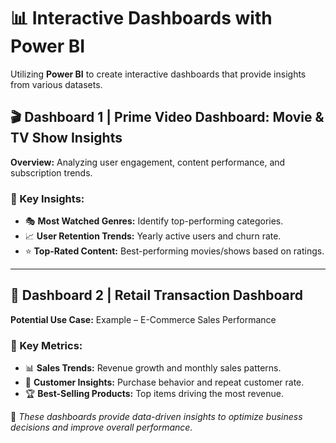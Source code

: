 # 📊 Interactive Dashboards with Power BI  

Utilizing **Power BI** to create interactive dashboards that provide insights from various datasets.  

## 🎬 Dashboard 1 | Prime Video Dashboard: Movie & TV Show Insights  
**Overview:** Analyzing user engagement, content performance, and subscription trends.  

### 🔑 Key Insights:  
- 🎭 **Most Watched Genres:** Identify top-performing categories.  
- 📈 **User Retention Trends:** Yearly active users and churn rate.  
- ⭐ **Top-Rated Content:** Best-performing movies/shows based on ratings.  

---  

## 🛒 Dashboard 2 | Retail Transaction Dashboard  
**Potential Use Case:** Example – E-Commerce Sales Performance  

### 🔑 Key Metrics:  
- 📊 **Sales Trends:** Revenue growth and monthly sales patterns.  
- 👥 **Customer Insights:** Purchase behavior and repeat customer rate.  
- 🏆 **Best-Selling Products:** Top items driving the most revenue.  

🚀 *These dashboards provide data-driven insights to optimize business decisions and improve overall performance.*  
